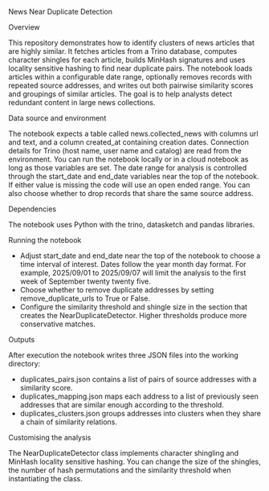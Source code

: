 News Near Duplicate Detection

Overview

This repository demonstrates how to identify clusters of news articles that are highly similar. It fetches articles from a Trino database, computes character shingles for each article, builds MinHash signatures and uses locality sensitive hashing to find near duplicate pairs. The notebook loads articles within a configurable date range, optionally removes records with repeated source addresses, and writes out both pairwise similarity scores and groupings of similar articles. The goal is to help analysts detect redundant content in large news collections.


Data source and environment

The notebook expects a table called news.collected_news with columns url and text, and a column created_at containing creation dates. Connection details for Trino (host name, user name and catalog) are read from the environment. You can run the notebook locally or in a cloud notebook as long as those variables are set. The date range for analysis is controlled through the start_date and end_date variables near the top of the notebook. If either value is missing the code will use an open ended range. You can also choose whether to drop records that share the same source address.

Dependencies

The notebook uses Python with the trino, datasketch and pandas libraries.

Running the notebook

- Adjust start_date and end_date near the top of the notebook to choose a time interval of interest. Dates follow the year month day format. For example, 2025/09/01 to 2025/09/07 will limit the analysis to the first week of September twenty twenty five.
- Choose whether to remove duplicate addresses by setting remove_duplicate_urls to True or False.
- Configure the similarity threshold and shingle size in the section that creates the NearDuplicateDetector. Higher thresholds produce more conservative matches.

Outputs

After execution the notebook writes three JSON files into the working directory:
- duplicates_pairs.json contains a list of pairs of source addresses with a similarity score.
- duplicates_mapping.json maps each address to a list of previously seen addresses that are similar enough according to the threshold.
- duplicates_clusters.json groups addresses into clusters when they share a chain of similarity relations.

Customising the analysis

The NearDuplicateDetector class implements character shingling and MinHash locality sensitive hashing. You can change the size of the shingles, the number of hash permutations and the similarity threshold when instantiating the class.
